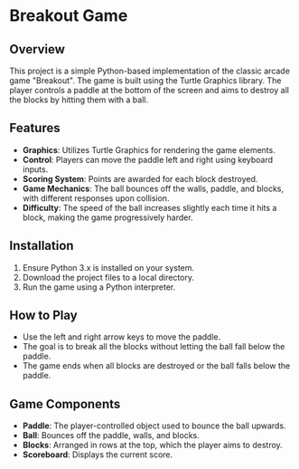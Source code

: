 # Breakout Game

## Overview

This project is a simple Python-based implementation of the classic arcade game "Breakout". The game is built using the Turtle Graphics library. The player controls a paddle at the bottom of the screen and aims to destroy all the blocks by hitting them with a ball.

## Features

- **Graphics**: Utilizes Turtle Graphics for rendering the game elements.
- **Control**: Players can move the paddle left and right using keyboard inputs.
- **Scoring System**: Points are awarded for each block destroyed.
- **Game Mechanics**: The ball bounces off the walls, paddle, and blocks, with different responses upon collision.
- **Difficulty**: The speed of the ball increases slightly each time it hits a block, making the game progressively harder.

## Installation

1. Ensure Python 3.x is installed on your system.
2. Download the project files to a local directory.
3. Run the game using a Python interpreter.

## How to Play

- Use the left and right arrow keys to move the paddle.
- The goal is to break all the blocks without letting the ball fall below the paddle.
- The game ends when all blocks are destroyed or the ball falls below the paddle.

## Game Components

- **Paddle**: The player-controlled object used to bounce the ball upwards.
- **Ball**: Bounces off the paddle, walls, and blocks.
- **Blocks**: Arranged in rows at the top, which the player aims to destroy.
- **Scoreboard**: Displays the current score.
